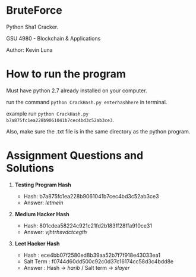 # BruteForce 
Python Sha1 Cracker. 

GSU 4980 - Blockchain & Applications

Author: Kevin Luna 

# How to run the program 
Must have python 2.7 already installed on your computer. 

run the command `python CrackHash.py enterhashhere` in terminal.

example run `python CrackHash.py  b7a875fc1ea228b9061041b7cec4bd3c52ab3ce3`.

Also, make sure the .txt file is in the same directory as the python program.

# Assignment Questions and Solutions 

1) **Testing Program Hash**
   - Hash: b7a875fc1ea228b9061041b7cec4bd3c52ab3ce3
   - Answer: *letmein*
   
2) **Medium Hacker Hash**
   - Hash: 801cdea58224c921c21fd2b183ff28ffa910ce31
   - Answer: *vjhtrhsvdctcegth*
   
3) **Leet Hacker Hash**
    - Hash : ece4bb07f2580ed8b39aa52b7f7f918e43033ea1
    - Salt Term : f0744d60dd500c92c0d37c16174cc58d3c4bdd8e
    - Answer : Hash -> *harib* / Salt term -> *slayer*
   
   
